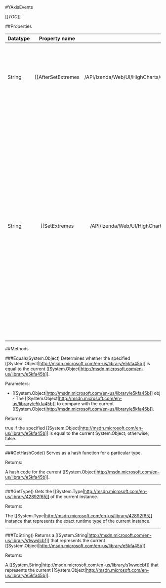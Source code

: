 #YAxisEvents

[[_TOC_]]

##Properties

|Datatype|Property name|Property description|Default Value|
|:-------|:----------:|:-----------------:|:-----------:|
|String|[[AfterSetExtremes|/API/Izenda/Web/UI/HighCharts/Options/CodeSamples/Izenda_Web_UI_HighCharts_Options_YAxisEvents_AfterSetExtremes]]| As opposed to the <code>setExtremes</code> event, this event fires after the final min and max values are computed and corrected for <code>minRange</code>. |null|
|String|[[SetExtremes|/API/Izenda/Web/UI/HighCharts/Options/CodeSamples/Izenda_Web_UI_HighCharts_Options_YAxisEvents_SetExtremes]]| Fires when the minimum and maximum is set for the axis, either by calling the <code>.setExtremes()</code> method or by selecting an area in the chart. The <code>this</code> keyword refers to the axis object itself. One parameter, <code>event</code>, is passed to the function. This contains common event information based on jQuery or MooTools depending on which library is used as the base for Highcharts. The new user set minimum and maximum values can be found by <code>event.min</code> and <code>event.max</code>. |null|


##Methods

###Equals(System.Object)
Determines whether the specified [[System.Object|http://msdn.microsoft.com/en-us/library/e5kfa45b]] is equal to the current [[System.Object|http://msdn.microsoft.com/en-us/library/e5kfa45b]].

Parameters: 

* [[System.Object|http://msdn.microsoft.com/en-us/library/e5kfa45b]] obj  - The [[System.Object|http://msdn.microsoft.com/en-us/library/e5kfa45b]] to compare with the current [[System.Object|http://msdn.microsoft.com/en-us/library/e5kfa45b]].





Returns:

true if the specified [[System.Object|http://msdn.microsoft.com/en-us/library/e5kfa45b]] is equal to the current System.Object; otherwise, false.


---


###GetHashCode()
 Serves as a hash function for a particular type.  





Returns:

A hash code for the current [[System.Object|http://msdn.microsoft.com/en-us/library/e5kfa45b]].


---


###GetType()
Gets the [[System.Type|http://msdn.microsoft.com/en-us/library/42892f65]] of the current instance.





Returns:

The [[System.Type|http://msdn.microsoft.com/en-us/library/42892f65]] instance that represents the exact runtime type of the current instance.


---


###ToString()
Returns a [[System.String|http://msdn.microsoft.com/en-us/library/s1wwdcbf]] that represents the current [[System.Object|http://msdn.microsoft.com/en-us/library/e5kfa45b]].





Returns:

A [[System.String|http://msdn.microsoft.com/en-us/library/s1wwdcbf]] that represents the current [[System.Object|http://msdn.microsoft.com/en-us/library/e5kfa45b]].


---


